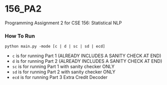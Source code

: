 # 156_PA2
Programming Assignment 2 for CSE 156: Statistical NLP

### How To Run

`python main.py -mode [c | d | sc | sd | ecd]`
- `c` is for running Part 1 (ALREADY INCLUDES A SANITY CHECK AT END)
- `d` is for running Part 2 (ALREADY INCLUDES A SANITY CHECK AT END)
- `sc` is for running Part 1 with sanity checker ONLY
- `sd` is for running Part 2 with sanity checker ONLY
- `ecd` is for running Part 3 Extra Credit Decoder
 